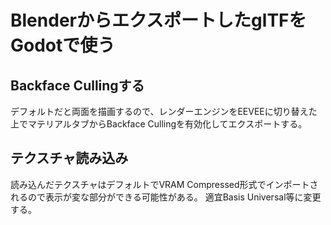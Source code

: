 # BlenderからエクスポートしたglTFをGodotで使う

## Backface Cullingする

デフォルトだと両面を描画するので、レンダーエンジンをEEVEEに切り替えた上でマテリアルタブからBackface Cullingを有効化してエクスポートする。

## テクスチャ読み込み

読み込んだテクスチャはデフォルトでVRAM Compressed形式でインポートされるので表示が変な部分ができる可能性がある。
適宜Basis Universal等に変更する。

